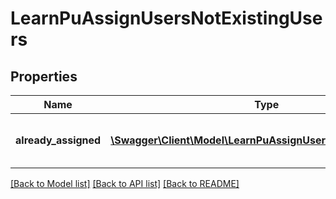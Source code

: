 # LearnPuAssignUsersNotExistingUsers

## Properties
Name | Type | Description | Notes
------------ | ------------- | ------------- | -------------
**already_assigned** | [**\Swagger\Client\Model\LearnPuAssignUsersAlreadyAssigned[]**](LearnPuAssignUsersAlreadyAssigned.md) | Array with already assigned users | 

[[Back to Model list]](../README.md#documentation-for-models) [[Back to API list]](../README.md#documentation-for-api-endpoints) [[Back to README]](../README.md)


